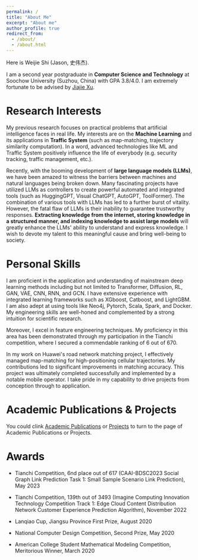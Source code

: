 ```yaml
---
permalink: /
title: "About Me"
excerpt: "About me"
author_profile: true
redirect_from: 
  - /about/
  - /about.html
---
```


Here is Weijie Shi (Jason, 史伟杰).

I am a second year postgraduate in **Computer Science and Technology** at Soochow University (Suzhou, China) with GPA 3.8/4.0. I am extremely fortunate to be advised by [Jiajie Xu](http://web.suda.edu.cn/xujj/).

Research Interests
======
My previous research focuses on practical problems that artificial intelligence faces in real life. My interests are on the **Machine Learning** and its applications in **Traffic System** (such as map-matching, trajectory similarity computation). In a word, advanced technologies like ML and Traffic System positively influence the life of everybody (e.g. security tracking, traffic management, etc.).

Recently, with the booming development of **large language models (LLMs)**, we have been amazed to witness the barriers between machines and natural languages being broken down. Many fascinating projects have utilized LLMs as controllers to create powerful automated and integrated tools (such as HuggingGPT, Visual ChatGPT, AutoGPT, ToolFormer). The combination of various tools with LLMs has led to a further burst of vitality. However, the fatal flaw of LLMs is their inability to guarantee trustworthy responses. **Extracting knowledge from the internet, storing knowledge in a structured manner, and indexing knowledge to assist large models** will greatly enhance the LLMs' ability to understand and express knowledge. I wish to devote my talent to this meaningful cause and bring well-being to society.

Personal Skills
===========
I am proficient in the application and understanding of mainstream deep learning methods including but not limited to Transformer, Diffusion, RL, GAN, VAE, CNN, RNN, and GCN. I have extensive experience with integrated learning frameworks such as XGboost, Catboost, and LightGBM. I am also adept at using tools like Neo4j, Pytorch, Scala, Spark, and Docker. My engineering skills are well-honed and complemented by a strong intuition for scientific research.

Moreover, I excel in feature engineering techniques. My proficiency in this area has been demonstrated through my participation in the Tianchi competition, where I secured a commendable ranking of 6 out of 670.

In my work on Huawei's road network matching project, I effectively managed map-matching for high-positioning cellular trajectories. My contributions led to significant improvements in matching accuracy. This project was ultimately completed successfully and implemented by a notable mobile operator. I take pride in my capability to drive projects from conception through to application.

Academic Publications & Projects 
======
You could clink [Academic Publications](({{site.url}}/publications)) or [Projects](({{site.url}}/projects)) to turn to the page of Academic Publications or Projects.


Awards
===========
- Tianchi Competition, 6nd place out of 617 (CAAI-BDSC2023 Social Graph Link Prediction Task 1: Small Sample Scenario Link Prediction), May 2023

- Tianchi Competition, 139th out of 3493 (Imagine Computing Innovation Technology Competition Track 1: Edge Cloud Content Distribution Network Customer Experience Prediction Algorithm), November 2022

- Lanqiao Cup, Jiangsu Province First Prize, August 2020

- National Computer Design Competition, Second Prize, May 2020

- American College Student Mathematical Modeling Competition, Meritorious Winner, March 2020